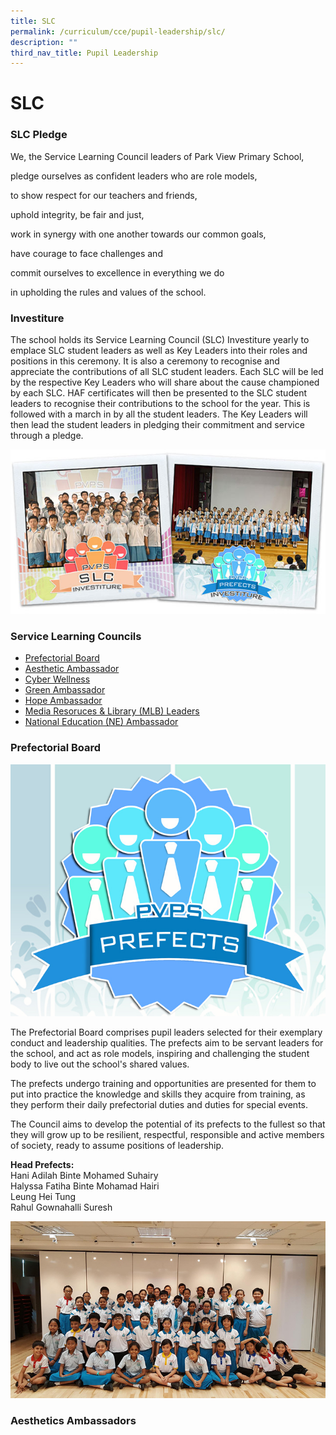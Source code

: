```yaml
---
title: SLC
permalink: /curriculum/cce/pupil-leadership/slc/
description: ""
third_nav_title: Pupil Leadership
---
```

# **SLC**

### SLC Pledge

We, the Service Learning Council leaders of Park View Primary School,

pledge ourselves as confident leaders who are role models,

to show respect for our teachers and friends,

uphold integrity, be fair and just,

work in synergy with one another towards our common goals,

have courage to face challenges and 

commit ourselves to excellence in everything we do

in upholding the rules and values of the school.

### Investiture

The school holds its Service Learning Council (SLC) Investiture yearly to emplace SLC student leaders as well as Key Leaders into their roles and positions in this ceremony. It is also a ceremony to recognise and appreciate the contributions of all SLC student leaders. Each SLC will be led by the respective Key Leaders who will share about the cause championed by each SLC. HAF certificates will then be presented to the SLC student leaders to recognise their contributions to the school for the year. This is followed with a march in by all the student leaders. The Key Leaders will then lead the student leaders in pledging their commitment and service through a pledge.

![](/images/SLC_Prefects.jpg)

### Service Learning Councils

* [Prefectorial Board](#PrefectorialBoard)  
* [Aesthetic Ambassador](#AestheticAmabssador)
* [Cyber Wellness ](#Acheivements)
* [Green Ambassador](#GreenAmbassador)
* [Hope Ambassador](#HopeAmabssador)
* [Media Resoruces & Library (MLB) Leaders](#MediaResoruces&Library(MLB)Leaders)
* [National Education (NE) Ambassador](#NationalEducation(NE)Ambassador)


<h3><a name="Prefectorial Board"></a>Prefectorial Board</h3>


![](/images/Prefects.jpg)

The Prefectorial Board comprises pupil leaders selected for their exemplary conduct and leadership qualities. The prefects aim to be servant leaders for the school, and act as role models, inspiring and challenging the student body to live out the school's shared values.

The prefects undergo training and opportunities are presented for them to put into practice the knowledge and skills they acquire from training, as they perform their daily prefectorial duties and duties for special events.

The Council aims to develop the potential of its prefects to the fullest so that they will grow up to be resilient, respectful, responsible and active members of society, ready to assume positions of leadership.


**Head Prefects:**   
Hani Adilah Binte Mohamed Suhairy     
Halyssa Fatiha Binte Mohamad Hairi   
Leung Hei Tung   
Rahul Gownahalli Suresh

![](/images/Prefectorial%20Board%202017%20optimised.jpg)


<h3><a name="Aesthetics Ambassadors"></a>Aesthetics Ambassadors</h3>